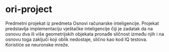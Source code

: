 # ori-project
Predmetni projekat iz predmeta Osnovi računarske inteligencije. Projekat predstavlja implementaciju vještačke inteligencije čiji je zadatak da na osnovu  dva ili više geometrijskih objekata pronađe sličnost između njih i na osnovu toga zaključi koji oblik nedostaje, slično kao kod IQ testova. Koristiće se neuronske mreže.
